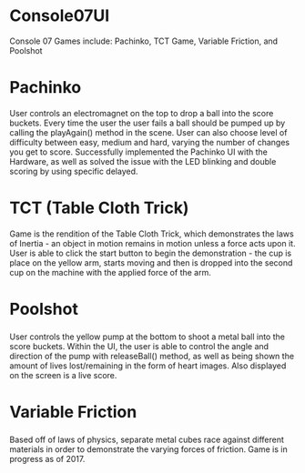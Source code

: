 # Console07UI
Console 07 
Games include: Pachinko, TCT Game, Variable Friction, and Poolshot
 
# Pachinko
####
User controls an electromagnet on the top to drop a ball into the score buckets. Every time the user the user fails a ball should be pumped up by calling the playAgain() method in the scene. User can also choose level of difficulty between easy, medium and hard, varying the number of changes you get to score. Successfully implemented the Pachinko UI with the Hardware, as well as solved the issue with the LED blinking and double scoring by using specific delayed. 

# TCT (Table Cloth Trick)
####
Game is the rendition of the Table Cloth Trick, which demonstrates the laws of Inertia - an object in motion remains in motion unless a force acts upon it. User is able to click the start button to begin the demonstration - the cup is place on the yellow arm, starts moving and then is dropped into the second cup on the machine with the applied force of the arm. 

# Poolshot
###
User controls the yellow pump at the bottom to shoot a metal ball into the score buckets. Within the UI, the user is able to control the angle and direction of the pump with releaseBall() method, as well as being shown the amount of lives lost/remaining in the form of heart images. Also displayed on the screen is a live score. 

# Variable Friction
###
Based off of laws of physics, separate metal cubes race against different materials in order to demonstrate the varying forces of friction. Game is in progress as of 2017.  
